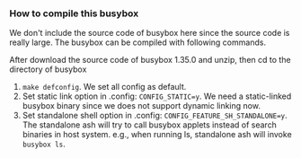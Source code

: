 ### How to compile this busybox
We don't include the source code of busybox here since the source code is really large. The busybox can be compiled with following commands.

After download the source code of busybox 1.35.0 and unzip, then cd to the directory of busybox
1. `make defconfig`. We set all config as default.
2. Set static link option in .config: `CONFIG_STATIC=y`. We need a static-linked busybox binary since we does not support dynamic linking now.
3. Set standalone shell option in .config: `CONFIG_FEATURE_SH_STANDALONE=y`. The standalone ash will try to call busybox applets instead of search binaries in host system. e.g., when running ls, standalone ash will invoke `busybox ls`.